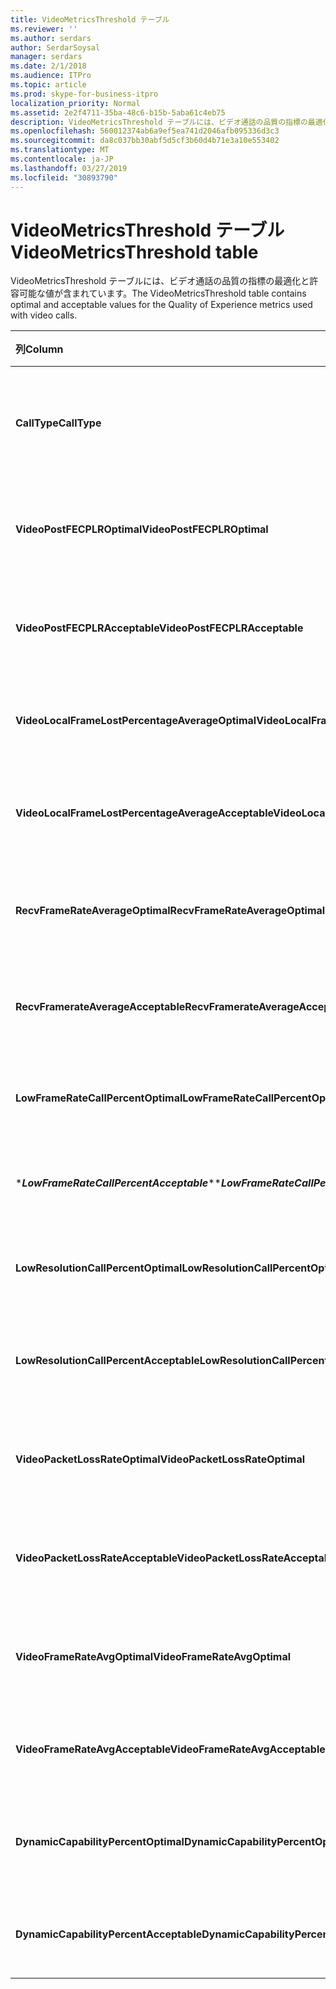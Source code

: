 ```yaml
---
title: VideoMetricsThreshold テーブル
ms.reviewer: ''
ms.author: serdars
author: SerdarSoysal
manager: serdars
ms.date: 2/1/2018
ms.audience: ITPro
ms.topic: article
ms.prod: skype-for-business-itpro
localization_priority: Normal
ms.assetid: 2e2f4711-35ba-48c6-b15b-5aba61c4eb75
description: VideoMetricsThreshold テーブルには、ビデオ通話の品質の指標の最適化と許容可能な値が含まれています。
ms.openlocfilehash: 560012374ab6a9ef5ea741d2046afb095336d3c3
ms.sourcegitcommit: da8c037bb30abf5d5cf3b60d4b71e3a10e553402
ms.translationtype: MT
ms.contentlocale: ja-JP
ms.lasthandoff: 03/27/2019
ms.locfileid: "30893790"
---
```

# <a name="videometricsthreshold-table"></a><span data-ttu-id="ca85b-103">VideoMetricsThreshold テーブル</span><span class="sxs-lookup"><span data-stu-id="ca85b-103">VideoMetricsThreshold table</span></span>
 
<span data-ttu-id="ca85b-104">VideoMetricsThreshold テーブルには、ビデオ通話の品質の指標の最適化と許容可能な値が含まれています。</span><span class="sxs-lookup"><span data-stu-id="ca85b-104">The VideoMetricsThreshold table contains optimal and acceptable values for the Quality of Experience metrics used with video calls.</span></span>
  

| <span data-ttu-id="ca85b-105">**列**</span><span class="sxs-lookup"><span data-stu-id="ca85b-105">**Column**</span></span>                                               | <span data-ttu-id="ca85b-106">**データ型**</span><span class="sxs-lookup"><span data-stu-id="ca85b-106">**Data Type**</span></span>       | <span data-ttu-id="ca85b-107">**キー/インデックス**</span><span class="sxs-lookup"><span data-stu-id="ca85b-107">**Key/Index**</span></span>  | <span data-ttu-id="ca85b-108">**詳細**</span><span class="sxs-lookup"><span data-stu-id="ca85b-108">**Details**</span></span>                          |
|:---------------------------------------------------------|:--------------------|:---------------|:-------------------------------------|
| <span data-ttu-id="ca85b-109">**CallType**</span><span class="sxs-lookup"><span data-stu-id="ca85b-109">**CallType**</span></span> <br/>                                       | <span data-ttu-id="ca85b-110">int</span><span class="sxs-lookup"><span data-stu-id="ca85b-110">int</span></span>  <br/>          | <span data-ttu-id="ca85b-111">Primary</span><span class="sxs-lookup"><span data-stu-id="ca85b-111">Primary</span></span>  <br/> | <span data-ttu-id="ca85b-112">配置された呼び出しの種類です。</span><span class="sxs-lookup"><span data-stu-id="ca85b-112">Type of call that was placed.</span></span>  <br/> |
| <span data-ttu-id="ca85b-113">**VideoPostFECPLROptimal**</span><span class="sxs-lookup"><span data-stu-id="ca85b-113">**VideoPostFECPLROptimal**</span></span> <br/>                         | <span data-ttu-id="ca85b-114">decimal(5,2)</span><span class="sxs-lookup"><span data-stu-id="ca85b-114">decimal(5,2)</span></span>  <br/> |                | <span data-ttu-id="ca85b-115">既定値は、0.05 です。</span><span class="sxs-lookup"><span data-stu-id="ca85b-115">The default value is 0.05.</span></span>  <br/>    |
| <span data-ttu-id="ca85b-116">**VideoPostFECPLRAcceptable**</span><span class="sxs-lookup"><span data-stu-id="ca85b-116">**VideoPostFECPLRAcceptable**</span></span> <br/>                      | <span data-ttu-id="ca85b-117">decimal(5,2)</span><span class="sxs-lookup"><span data-stu-id="ca85b-117">decimal(5,2)</span></span>  <br/> |                | <span data-ttu-id="ca85b-118">既定値は、0.10 です。</span><span class="sxs-lookup"><span data-stu-id="ca85b-118">The default value is 0.10.</span></span>  <br/>    |
| <span data-ttu-id="ca85b-119">**VideoLocalFrameLostPercentageAverageOptimal**</span><span class="sxs-lookup"><span data-stu-id="ca85b-119">**VideoLocalFrameLostPercentageAverageOptimal**</span></span> <br/>    | <span data-ttu-id="ca85b-120">decimal(5,2)</span><span class="sxs-lookup"><span data-stu-id="ca85b-120">decimal(5,2)</span></span>  <br/> |                | <span data-ttu-id="ca85b-121">5.0 を既定値には。</span><span class="sxs-lookup"><span data-stu-id="ca85b-121">The default value is 5.0.</span></span>  <br/>     |
| <span data-ttu-id="ca85b-122">**VideoLocalFrameLostPercentageAverageAcceptable**</span><span class="sxs-lookup"><span data-stu-id="ca85b-122">**VideoLocalFrameLostPercentageAverageAcceptable**</span></span> <br/> | <span data-ttu-id="ca85b-123">decimal(5,2)</span><span class="sxs-lookup"><span data-stu-id="ca85b-123">decimal(5,2)</span></span>  <br/> |                | <span data-ttu-id="ca85b-124">既定値は、10.0 です。</span><span class="sxs-lookup"><span data-stu-id="ca85b-124">The default value is 10.0.</span></span>  <br/>    |
| <span data-ttu-id="ca85b-125">**RecvFrameRateAverageOptimal**</span><span class="sxs-lookup"><span data-stu-id="ca85b-125">**RecvFrameRateAverageOptimal**</span></span> <br/>                    | <span data-ttu-id="ca85b-126">decimal(9,4)</span><span class="sxs-lookup"><span data-stu-id="ca85b-126">decimal(9,4)</span></span>  <br/> |                | <span data-ttu-id="ca85b-127">12.0000 を既定値には。</span><span class="sxs-lookup"><span data-stu-id="ca85b-127">The default value is 12.0000.</span></span>  <br/> |
| <span data-ttu-id="ca85b-128">**RecvFramerateAverageAcceptable**</span><span class="sxs-lookup"><span data-stu-id="ca85b-128">**RecvFramerateAverageAcceptable**</span></span> <br/>                 | <span data-ttu-id="ca85b-129">decimal(9,4)</span><span class="sxs-lookup"><span data-stu-id="ca85b-129">decimal(9,4)</span></span>  <br/> |                | <span data-ttu-id="ca85b-130">7.0000 を既定値には。</span><span class="sxs-lookup"><span data-stu-id="ca85b-130">The default value is 7.0000.</span></span>  <br/>  |
| <span data-ttu-id="ca85b-131">**LowFrameRateCallPercentOptimal**</span><span class="sxs-lookup"><span data-stu-id="ca85b-131">**LowFrameRateCallPercentOptimal**</span></span> <br/>                 | <span data-ttu-id="ca85b-132">decimal(5,2)</span><span class="sxs-lookup"><span data-stu-id="ca85b-132">decimal(5,2)</span></span>  <br/> |                | <span data-ttu-id="ca85b-133">5.0 を既定値には。</span><span class="sxs-lookup"><span data-stu-id="ca85b-133">The default value is 5.0.</span></span>  <br/>     |
| <span data-ttu-id="ca85b-134">\****LowFrameRateCallPercentAcceptable***\*</span><span class="sxs-lookup"><span data-stu-id="ca85b-134">\****LowFrameRateCallPercentAcceptable***\*</span></span> <br/>        | <span data-ttu-id="ca85b-135">decimal(5,2)</span><span class="sxs-lookup"><span data-stu-id="ca85b-135">decimal(5,2)</span></span>  <br/> |                | <span data-ttu-id="ca85b-136">既定値は、10.0/</span><span class="sxs-lookup"><span data-stu-id="ca85b-136">The default value is 10.0/</span></span>  <br/>    |
| <span data-ttu-id="ca85b-137">**LowResolutionCallPercentOptimal**</span><span class="sxs-lookup"><span data-stu-id="ca85b-137">**LowResolutionCallPercentOptimal**</span></span> <br/>                | <span data-ttu-id="ca85b-138">decimal(5,2)</span><span class="sxs-lookup"><span data-stu-id="ca85b-138">decimal(5,2)</span></span>  <br/> |                | <span data-ttu-id="ca85b-139">5.0 を既定値には。</span><span class="sxs-lookup"><span data-stu-id="ca85b-139">The default value is 5.0.</span></span>  <br/>     |
| <span data-ttu-id="ca85b-140">**LowResolutionCallPercentAcceptable**</span><span class="sxs-lookup"><span data-stu-id="ca85b-140">**LowResolutionCallPercentAcceptable**</span></span> <br/>             | <span data-ttu-id="ca85b-141">decimal(5,2)</span><span class="sxs-lookup"><span data-stu-id="ca85b-141">decimal(5,2)</span></span>  <br/> |                | <span data-ttu-id="ca85b-142">既定値は、10.0 です。</span><span class="sxs-lookup"><span data-stu-id="ca85b-142">The default value is 10.0.</span></span>  <br/>    |
| <span data-ttu-id="ca85b-143">**VideoPacketLossRateOptimal**</span><span class="sxs-lookup"><span data-stu-id="ca85b-143">**VideoPacketLossRateOptimal**</span></span> <br/>                     | <span data-ttu-id="ca85b-144">foat</span><span class="sxs-lookup"><span data-stu-id="ca85b-144">foat</span></span>  <br/>         |                | <span data-ttu-id="ca85b-145">既定値は、0.05 です。</span><span class="sxs-lookup"><span data-stu-id="ca85b-145">The default value is 0.05.</span></span>  <br/>    |
| <span data-ttu-id="ca85b-146">**VideoPacketLossRateAcceptable**</span><span class="sxs-lookup"><span data-stu-id="ca85b-146">**VideoPacketLossRateAcceptable**</span></span> <br/>                  | <span data-ttu-id="ca85b-147">float</span><span class="sxs-lookup"><span data-stu-id="ca85b-147">float</span></span>  <br/>        |                | <span data-ttu-id="ca85b-148">既定値は、0.10 です。</span><span class="sxs-lookup"><span data-stu-id="ca85b-148">The default value is 0.10.</span></span>  <br/>    |
| <span data-ttu-id="ca85b-149">**VideoFrameRateAvgOptimal**</span><span class="sxs-lookup"><span data-stu-id="ca85b-149">**VideoFrameRateAvgOptimal**</span></span> <br/>                       | <span data-ttu-id="ca85b-150">float</span><span class="sxs-lookup"><span data-stu-id="ca85b-150">float</span></span>  <br/>        |                | <span data-ttu-id="ca85b-151">既定値は、12 です。</span><span class="sxs-lookup"><span data-stu-id="ca85b-151">The default value is 12.</span></span>  <br/>      |
| <span data-ttu-id="ca85b-152">**VideoFrameRateAvgAcceptable**</span><span class="sxs-lookup"><span data-stu-id="ca85b-152">**VideoFrameRateAvgAcceptable**</span></span> <br/>                    | <span data-ttu-id="ca85b-153">float</span><span class="sxs-lookup"><span data-stu-id="ca85b-153">float</span></span>  <br/>        |                | <span data-ttu-id="ca85b-154">既定値は、7 です。</span><span class="sxs-lookup"><span data-stu-id="ca85b-154">The default value is 7.</span></span>  <br/>       |
| <span data-ttu-id="ca85b-155">**DynamicCapabilityPercentOptimal**</span><span class="sxs-lookup"><span data-stu-id="ca85b-155">**DynamicCapabilityPercentOptimal**</span></span> <br/>                | <span data-ttu-id="ca85b-156">decimal(5,2)</span><span class="sxs-lookup"><span data-stu-id="ca85b-156">decimal(5,2)</span></span>  <br/> |                | <span data-ttu-id="ca85b-157">既定値は、5.00 です。</span><span class="sxs-lookup"><span data-stu-id="ca85b-157">The default value is 5.00.</span></span>  <br/>    |
| <span data-ttu-id="ca85b-158">**DynamicCapabilityPercentAcceptable**</span><span class="sxs-lookup"><span data-stu-id="ca85b-158">**DynamicCapabilityPercentAcceptable**</span></span> <br/>             | <span data-ttu-id="ca85b-159">decimal(5,2)</span><span class="sxs-lookup"><span data-stu-id="ca85b-159">decimal(5,2)</span></span>  <br/> |                | <span data-ttu-id="ca85b-160">既定値は 10.00 です。</span><span class="sxs-lookup"><span data-stu-id="ca85b-160">The default value is 10.00.</span></span>  <br/>   |

